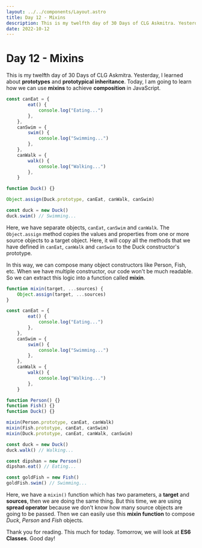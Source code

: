```yaml
---
layout: ../../components/Layout.astro
title: Day 12 - Mixins
description: This is my twelfth day of 30 Days of CLG Askmitra. Yesterday, I learned about prototypical inheritance. Today, I am going to learn how we can use mixins to achieve composition in JavaScript.
date: 2022-10-12
---
```


# Day 12 - Mixins

This is my twelfth day of 30 Days of CLG Askmitra. Yesterday, I learned about **prototypes** and **prototypical inheritance**. Today, I am going to learn how we can use **mixins** to achieve **composition** in JavaScript.

```js
const canEat = {
		eat() {
			console.log("Eating...")
		},
	},
	canSwim = {
		swim() {
			console.log("Swimming...")
		},
	},
	canWalk = {
		walk() {
			console.log("Walking...")
		},
	}

function Duck() {}

Object.assign(Duck.prototype, canEat, canWalk, canSwim)

const duck = new Duck()
duck.swim() // Swimming...
```

Here, we have separate objects, `canEat`, `canSwim` and `canWalk`. The `Object.assign` method copies the values and properties from one or more source objects to a target object. Here, it will copy all the methods that we have defined in `canEat`, `canWalk` and `canSwim` to the Duck constructor's prototype.

In this way, we can compose many object constructors like Person, Fish, etc. When we have multiple constructor, our code won't be much readable. So we can extract this logic into a function called **mixin**.

```js
function mixin(target, ...sources) {
	Object.assign(target, ...sources)
}

const canEat = {
		eat() {
			console.log("Eating...")
		},
	},
	canSwim = {
		swim() {
			console.log("Swimming...")
		},
	},
	canWalk = {
		walk() {
			console.log("Walking...")
		},
	}

function Person() {}
function Fish() {}
function Duck() {}

mixin(Person.prototype, canEat, canWalk)
mixin(Fish.prototype, canEat, canSwim)
mixin(Duck.prototype, canEat, canWalk, canSwim)

const duck = new Duck()
duck.walk() // Walking...

const dipshan = new Person()
dipshan.eat() // Eating...

const goldFish = new Fish()
goldFish.swim() // Swimming...
```

Here, we have a `mixin()` function which has two parameters, a **target** and **sources**, then we are doing the same thing. But this time, we are using **spread operator** because we don't know how many source objects are going to be passed. Then we can easily use this **mixin function** to compose _Duck_, _Person_ and _Fish_ objects.

Thank you for reading. This much for today. Tomorrow, we will look at **ES6 Classes**. Good day!
